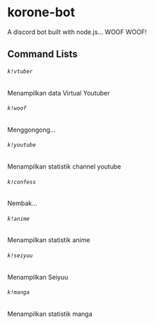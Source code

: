 # korone-bot
A discord bot built with node.js... WOOF WOOF!

## Command Lists

###### `k!vtuber`
Menampilkan data Virtual Youtuber
###### `k!woof`
Menggongong...
###### `k!youtube`
Menampilkan statistik channel youtube
###### `k!confess`
Nembak...
###### `k!anime`
Menampilkan statistik anime
###### `k!seiyuu`
Menampilkan Seiyuu
###### `k!manga`
Menampilkan statistik manga
